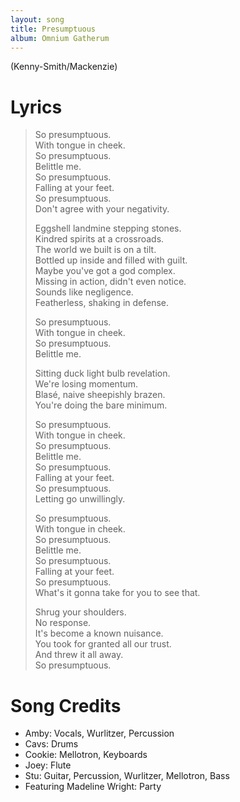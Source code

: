 ```yaml
---
layout: song
title: Presumptuous
album: Omnium Gatherum
---
```


(Kenny-Smith/Mackenzie)

# Lyrics

> So presumptuous.  
> With tongue in cheek.  
> So presumptuous.  
> Belittle me.  
> So presumptuous.  
> Falling at your feet.  
> So presumptuous.  
> Don't agree with your negativity.  
>  
> Eggshell landmine stepping stones.  
> Kindred spirits at a crossroads.  
> The world we built is on a tilt.  
> Bottled up inside and filled with guilt.  
> Maybe you've got a god complex.  
> Missing in action, didn't even notice.  
> Sounds like negligence.  
> Featherless, shaking in defense.  
>  
> So presumptuous.  
> With tongue in cheek.  
> So presumptuous.  
> Belittle me.  
>  
> Sitting duck light bulb revelation.  
> We're losing momentum.  
> Blasé, naive sheepishly brazen.  
> You're doing the bare minimum.  
>  
> So presumptuous.  
> With tongue in cheek.  
> So presumptuous.  
> Belittle me.  
> So presumptuous.  
> Falling at your feet.  
> So presumptuous.  
> Letting go unwillingly.  
>  
> So presumptuous.  
> With tongue in cheek.  
> So presumptuous.  
> Belittle me.  
> So presumptuous.  
> Falling at your feet.  
> So presumptuous.  
> What's it gonna take for you to see that.  
>  
> Shrug your shoulders.  
> No response.  
> It's become a known nuisance.  
> You took for granted all our trust.  
> And threw it all away.  
> So presumptuous.  

# Song Credits

* Amby: Vocals, Wurlitzer, Percussion
* Cavs: Drums
* Cookie: Mellotron, Keyboards
* Joey: Flute
* Stu: Guitar, Percussion, Wurlitzer, Mellotron, Bass
* Featuring Madeline Wright: Party
